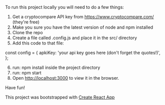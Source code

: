 To run this project locally you will need to do a few things:

1. Get a cryptocompare API key from https://www.cryptocompare.com/ (they're free)
2. Make you sure you have the latest version of node and npm installed
3. Clone the repo
4. Create a file called .config.js and place it in the src/ directory
5. Add this code to that file:

const config = {
    apkiKey: 'your api key goes here (don't forget the quotes!)',
};

6. run: npm install inside the project directory
7. run: npm start
8. Open [http://localhost:3000](http://localhost:3000) to view it in the browser.

Have fun!

This project was bootstrapped with [Create React App](https://github.com/facebook/create-react-app)
